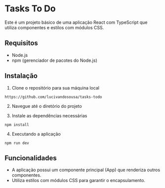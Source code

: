 # Tasks To Do

Este é um projeto básico de uma aplicação React com TypeScript que utiliza componentes e estilos com módulos CSS.

## Requisitos

- Node.js
- npm (gerenciador de pacotes do Node.js)

## Instalação

1. Clone o repositório para sua máquina local
```
https://github.com/lucivandosousa/tasks-todo
```

2. Navegue até o diretório do projeto

3. Instale as dependências necessárias
```
npm install
```

4. Executando a aplicação
```
npm run dev
```

## Funcionalidades

- A aplicação possui um componente principal (App) que renderiza outros componentes.
- Utiliza estilos com módulos CSS para garantir o encapsulamento.